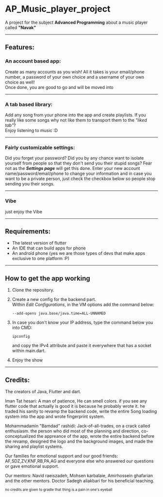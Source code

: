 # AP_Music_player_project

A project for the subject **Advanced Programming** about a music player called **"Navak"**

---

## Features:

### An account based app:
Create as many accounts as you wish! All it takes is your email/phone number, a password of your own choice and a username of your own choice as well!  
Once done, you are good to go and will be moved into

---

### A tab based library:
Add any song from your phone into the app and create playlists. If you really like some songs why not like them to transport them to the *"liked tab"*?  
Enjoy listening to music :D

---

### Fairly customizable settings:
Did you forget your password? Did you by any chance want to isolate yourself from people so that they don't send you their stupid songs? Fear not as the **_Settings page_** will get this done. Enter your new account name/password/email/phone to change your information and in case you want to be a private person, just check the checkbox below so people stop sending you their songs.

---

### Vibe
just enjoy the Vibe

---

## Requirements:
- The latest version of flutter
- An IDE that can build apps for phone
- An android phone (yes we are those types of devs that make apps exclusive to one platform :P)

---

## How to get the app working

1. Clone the repository.
2. Create a new config for the backend part.  
   Within *Edit Configurations*, in the VM options add the command below:
   ```
   --add-opens java.base/java.time=ALL-UNNAMED
   ```

3. In case you don't know your IP address, type the command below you into CMD:
   ```
   ipconfig
   ```
   and copy the IPv4 attribute and paste it everywhere that has a socket within main.dart.
5. Enjoy the show


--- 
## Credits:

The creators of Java, Flutter and dart.

Iman Tat hesari: A man of patience, He can smell colors. if you see any flutter code that actually is good it is because he probably wrote it. he traded his sanity to revamp the backend code, write the entire Song loading system into the app and wrote fingerprint system.

Mohammadamin "Bamdad" rashidi: Jack-of-all-trades, on a crack called enthusiasm. the person who did most of the planning and direction, co-conceptualized the appreance of the app, wrote the entire backend before the revamp, designed the logo and the background images, and made the sharing and playlist systems.

Our families for emotional support and our good friends:
AF,SDZ,ZV,KNF,RB,PA,AG and everyone else who answered our questions or gave emotional support.

Our mentors:
Navid raeiszadeh, Mohsen karbalaie, Amirhossein ghafarian and the other mentors.
Doctor Sadegh aliakbari for his beneficial teaching.

<small>no credits are given to gradle that thing is a pain in one's eyeball <small/>
